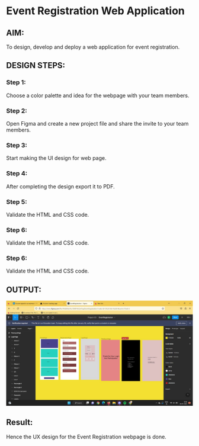 # Event Registration Web Application

## AIM:
To design, develop and deploy a web application for event registration.

## DESIGN STEPS:

### Step 1:
Choose a color palette and idea for the webpage with your team members.


### Step 2:
Open Figma and create a new project file and share the invite to your team members.


### Step 3:
Start making the UI design for web page.

### Step 4:
After completing the design export it to PDF.

### Step 5:
Validate the HTML and CSS code.

### Step 6:

Validate the HTML and CSS code.

### Step 6:

Validate the HTML and CSS code.

## OUTPUT:
![](exp9.jpeg)

## Result:
Hence the UX design for the Event Registration webpage is done.
